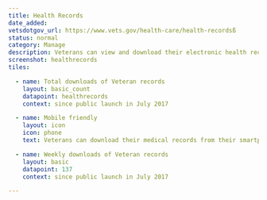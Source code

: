 ```yaml
---
title: Health Records
date_added:
vetsdotgov_url: https://www.vets.gov/health-care/health-recordsß
status: normal
category: Manage
description: Veterans can view and download their electronic health records
screenshot: healthrecords
tiles:

  - name: Total downloads of Veteran records
    layout: basic_count
    datapoint: healthrecords
    context: since public launch in July 2017

  - name: Mobile friendly
    layout: icon
    icon: phone
    text: Veterans can download their medical records from their smartphone

  - name: Weekly downloads of Veteran records
    layout: basic
    datapoint: 137
    context: since public launch in July 2017

---
```


